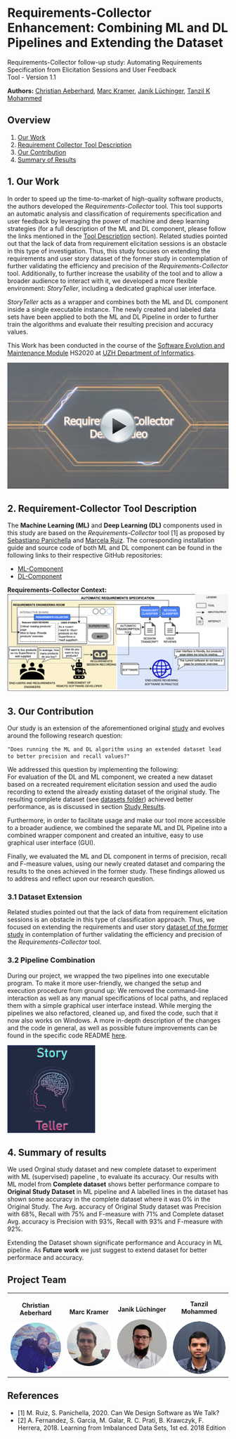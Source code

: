 # Requirements-Collector Enhancement: Combining ML and DL Pipelines and Extending the Dataset
Requirements-Collector follow-up study: Automating Requirements Specification from Elicitation Sessions and User Feedback\
Tool - Version 1.1

**Authors:** [Christian Aeberhard](https://github.com/niddhog), [Marc Kramer](https://github.com/Makram95), [Janik Lüchinger](https://github.com/jluech), [Tanzil K Mohammed](https://github.com/tanzilkm)



## Overview
1. [Our Work](#section1)
2. [Requirement Collector Tool Description](#section2)
3. [Our Contribution](#section3)
4. [Summary of Results](#section4)



## 1. Our Work<a name="section1"></a>
In order to speed up the time-to-market of high-quality software products, the authors developed the _Requirements-Collector_ tool.
This tool supports an automatic analysis and classification of requirements specification and user feedback by leveraging the power of machine and deep learning strategies
(for a full description of the ML and DL component, please follow the links mentioned in the [Tool Description](#section2) section).
Related studies pointed out that the lack of data from requirement elicitation sessions is an obstacle in this type of investigation.
Thus, this study focuses on extending the requirements and user story dataset of the former study in contemplation of further validating the efficiency and precision of the _Requirements-Collector_ tool.
Additionally, to further increase the usability of the tool and to allow a broader audience to interact with it, we developed a more flexible environment: _StoryTeller_, including a dedicated graphical user interface.

_StoryTeller_ acts as a wrapper and combines both the ML and DL component inside a single executable instance.
The newly created and labeled data sets have been applied to both the ML and DL Pipeline in order to further train the algorithms and evaluate their resulting precision and accuracy values.

This Work has been conducted in the course of the [Software Evolution and Maintenance Module](https://www.ifi.uzh.ch/en/seal/teaching/courses/sme.html) HS2020 at [UZH Department of Informatics](https://www.ifi.uzh.ch/en.html).

[![IMAGE ALT TEXT HERE](combined-pipelines/images/ThumbnailSWM.jpg)](https://www.youtube.com/watch?v=ZXxYfPH8J0E)



## 2. Requirement-Collector Tool Description<a name="section2"></a>
The **Machine Learning (ML)** and **Deep Learning (DL)** components used in this study are based on the _Requirements-Collector_ tool [1] as proposed by [Sebastiano Panichella](https://spanichella.github.io/index.html) and [Marcela Ruiz](https://www.marcelaruiz.eu/).
The corresponding installation guide and source code of both ML and DL component can be found in the following links to their respective GitHub repositories:

- [ML-Component](https://github.com/spanichella/Requirement-Collector-ML-Component)
- [DL-Component](https://github.com/lmruizcar/Requirements-Collector-DL-Component)

**Requirements-Collector Context:**
![](combined-pipelines/images/requirements-collector_context.png)



## 3. Our Contribution<a name="section3"></a>
Our study is an extension of the aforementioned original [study](#section2) and evolves around the following research question:

    "Does running the ML and DL algorithm using an extended dataset lead to better precision and recall values?"

We addressed this question by implementing the following:\
For evaluation of the DL and ML component, we created a new dataset based on a recreated requirement elicitation session and used the audio recording to extend the already existing dataset of the original study.
The resulting complete dataset (see [datasets folder](./datasets)) achieved better performance, as is discussed in section [Study Results](datasets/README.md#study-results).

Furthermore, in order to facilitate usage and make our tool more accessible to a broader audience, we combined the separate ML and DL Pipeline into a combined wrapper component and created an intuitive, easy to use graphical user interface (GUI).

Finally, we evaluated the ML and DL component in terms of precision, recall and F-measure values, using our newly created dataset and comparing the results to the ones achieved in the former study.
These findings allowed us to address and reflect upon our research question.

### 3.1 Dataset Extension
Related studies pointed out that the lack of data from requirement elicitation sessions is an obstacle in this type of classification approach.
Thus, we focused on extending the requirements and user story [dataset of the former study](datasets/study) in contemplation of further validating the efficiency and precision of the _Requirements-Collector_ tool.

### 3.2 Pipeline Combination
During our project, we wrapped the two pipelines into one executable program.
To make it more user-friendly, we changed the setup and execution procedure from ground up:
We removed the command-line interaction as well as any manual specifications of local paths, and replaced them with a simple graphical user interface instead.
While merging the pipelines we also refactored, cleaned up, and fixed the code, such that it now also works on Windows.
A more in-depth description of the changes and the code in general, as well as possible future improvements can be found in the specific code README [here](combined-pipelines/README.md).

![](combined-pipelines/images/swmlogo2.jpg)



## 4. Summary of results <a name="section4"></a>

We used Orginal study dataset and new complete dataset to experiment with  ML (supervised) papeline , to evaluate its accuracy. Our results with ML model from  **Complete dataset** shows better performance compare to **Original Study Dataset** in ML pipeline and A labelled lines in the dataset has shown some accuracy in the complete dataset where it was 0% in the Original Study. The Avg. accuracy of Original Study dataset was  Precision with 68%, Recall with 75% and F-measure with 71% and Complete dataset Avg. accuracy is  Precision with 93%, Recall with 93% and F-measure with 92%.  

Extending the Dataset shown significate performance and Accuracy in ML pipeline. As **Future work** we  just suggest to extend dataset for better performace and accuracy.



## Project Team
<table>
    <tr style="border: 0; text-align: center">
        <td style="border: 0">
            <p style="font-weight: bold">Christian Aeberhard</p>
            <a href="https://github.com/niddhog"><img alt="Christian Aeberhard" src="combined-pipelines/images/Chris_Bubble.png"></a>
        </td>
        <td style="border: 0">
            <p style="font-weight: bold">Marc Kramer</p>
            <a href="https://github.com/Makram95"><img alt="Marc Kramer" src="combined-pipelines/images/Marc_Bubble.png"></a>
        </td>
        <td style="border: 0">
            <p style="font-weight: bold">Janik Lüchinger</p>
            <a href="https://github.com/jluech"><img alt="Janik Lüchinger" src="combined-pipelines/images/Janik_Bubble.png"></a>
        </td>
        <td style="border: 0">
            <p style="font-weight: bold">Tanzil Mohammed</p>
            <a href="https://github.com/tanzilkm"><img src="combined-pipelines/images/Tanzil_Bubble.png" alt="Tanzil Mohammed"></a>
        </td>
    </tr>
</table>



## References
- [1] M. Ruiz, S. Panichella, 2020. Can We Design Software as We Talk?
- [2] A. Fernandez, S. Garcia, M. Galar, R. C. Prati, B. Krawczyk, F. Herrera, 2018. Learning from Imbalanced Data Sets, 1st ed. 2018 Edition
